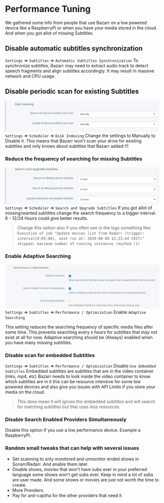 # Performance Tuning

We gathered some info from people that use Bazarr on a low powered device like a RaspberryPi or when you have your media stored in the cloud.
And when you got allot of missing Subtitles.

## Disable automatic subtitles synchronization

`Settings` => `Subtitles` => `Automatic Subtitles Synchronization`
To synchronize subtitles, Bazarr may need to extract audio track to detect speech fragments and align subtitles accordingly. It may result in massive network and CPU usage.

## Disable periodic scan for existing Subtitles

![something](images/image-20200724170813991.png)
`Settings` => `Scheduler` => `Disk Indexing`
Change the settings to Manually to Disable it.
This means that Bazarr won't scan your drive for existing subtitles and only knows about subtitles that Bazarr added !!!

### Reduce the frequency of searching for missing Subtitles

![image-20200724171225229](images/image-20200724171225229.png)
`Settings` => `Scheduler` => `Search and Upgrade Subtitles`
If you got allot of missing/wanted subtitles change the  search frequency to a bigger interval.
6 - 12/24 Hours could give better results.

> Change this option also if you often see in the logs something like:
> `Execution of job "Update movies list from Radarr (trigger: interval[0:05:00], next run at: 2019-08-04 11:23:44 CEST)" skipped: maximum number of running instances reached (1)`

### Enable Adaptive Searching

![image-20200724174903909](images/image-20200724174903909.png)
`Settings` => `Subtitles` => `Performance / Optimization`
Enable `Adaptive Searching`

This setting reduces the searching frequency of specific media files after some time. This prevents searching every x hours for subtitles that may not exist at all for now. Adaptive searching should be (Always) enabled when you have many missing subtitles.

### Disable scan for embedded Subtitles

`Settings` => `Subtitles` => `Performance / Optimization`
Disable `Use Embedded Subtitles`
Embedded subtitles are subtitles that are in the video container (mkv, mp4, etc)
Bazarr needs to look inside the video container to know which subtitles are in it this can be resource intensive for some low powered devices and also give you issues with API Limits if you store your media on the cloud.

> This does mean it will ignore the embedded subtitles and will search for matching subtitles but that uses less resources.

### Disable Search Enabled Providers Simultaneously

Disable this option if you use a low performance device.
Example a RaspberryPi.

### Random small tweaks that can help with several issues

- Set scanning to only monitored and unmonitor ended shows in Sonarr/Radarr.
  And enable them later.
- Disable shows, movies that won't have subs ever in your preferred language some shows won't get subs ever. Keep in mind a lot of subs are user made. And some shows or movies are just not worth the time to create.
- More Providers
- Pay for anti-captha for the other providers that need it
